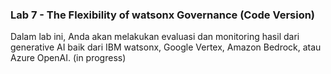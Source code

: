 ### Lab 7 - The Flexibility of watsonx Governance (Code Version)
Dalam lab ini, Anda akan melakukan evaluasi dan monitoring hasil dari generative AI baik dari IBM watsonx, Google Vertex, Amazon Bedrock, atau Azure OpenAI. (in progress)
